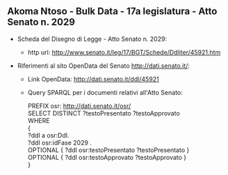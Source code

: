 ## Akoma Ntoso - Bulk Data - 17a legislatura - Atto Senato n. 2029 ##

* Scheda del Disegno di Legge - Atto Senato n. 2029:
	* http url: http://www.senato.it/leg/17/BGT/Schede/Ddliter/45921.htm

* Riferimenti al sito OpenData del Senato http://dati.senato.it/:
	* Link OpenData: http://dati.senato.it/ddl/45921
	* Query SPARQL per i documenti relativi all'Atto Senato:

        PREFIX osr: <http://dati.senato.it/osr/>  
		SELECT DISTINCT ?testoPresentato ?testoApprovato  
		WHERE  
		{  
		    ?ddl a osr:Ddl.  
		    ?ddl osr:idFase 2029 .  
		    OPTIONAL { ?ddl osr:testoPresentato ?testoPresentato }  
		    OPTIONAL { ?ddl osr:testoApprovato ?testoApprovato }  
		}
		